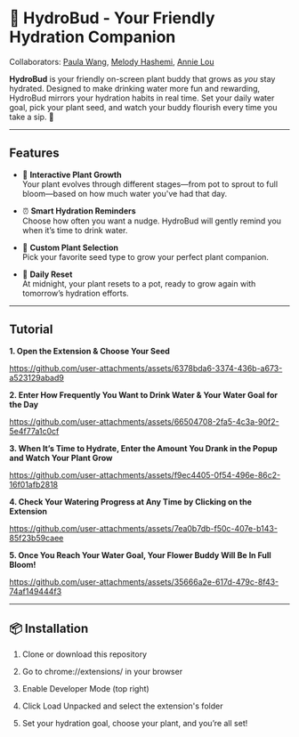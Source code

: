 # 🌱 HydroBud - Your Friendly Hydration Companion

Collaborators: <a href="https://github.com/paulatwang" target="_blank">Paula Wang</a>, <a href="https://github.com/melodyhashemi" target="_blank">Melody Hashemi</a>, <a href="https://github.com/annielouu" target="_blank">Annie Lou</a>  

**HydroBud** is your friendly on-screen plant buddy that grows as *you* stay hydrated. Designed to make drinking water more fun and rewarding, HydroBud mirrors your hydration habits in real time. Set your daily water goal, pick your plant seed, and watch your buddy flourish every time you take a sip. 🌸

---
## Features

- 🌼 **Interactive Plant Growth**  
  Your plant evolves through different stages—from pot to sprout to full bloom—based on how much water you've had that day.

- ⏰ **Smart Hydration Reminders**  
  Choose how often you want a nudge. HydroBud will gently remind you when it’s time to drink water.

- 🌿 **Custom Plant Selection**  
  Pick your favorite seed type to grow your perfect plant companion.

- 📅 **Daily Reset**  
  At midnight, your plant resets to a pot, ready to grow again with tomorrow’s hydration efforts.

---
## Tutorial
**1. Open the Extension & Choose Your Seed**

https://github.com/user-attachments/assets/6378bda6-3374-436b-a673-a523129abad9

**2. Enter How Frequently You Want to Drink Water & Your Water Goal for the Day**

https://github.com/user-attachments/assets/66504708-2fa5-4c3a-90f2-5e4f77a1c0cf

**3. When It’s Time to Hydrate, Enter the Amount You Drank in the Popup and Watch Your Plant Grow**

https://github.com/user-attachments/assets/f9ec4405-0f54-496e-86c2-16f01afb2818

**4. Check Your Watering Progress at Any Time by Clicking on the Extension**

https://github.com/user-attachments/assets/7ea0b7db-f50c-407e-b143-85f23b59caee

**5. Once You Reach Your Water Goal, Your Flower Buddy Will Be In Full Bloom!**

https://github.com/user-attachments/assets/35666a2e-617d-479c-8f43-74af149444f3


---
## 📦 Installation
1. Clone or download this repository

2. Go to chrome://extensions/ in your browser

3. Enable Developer Mode (top right)

4. Click Load Unpacked and select the extension's folder

5. Set your hydration goal, choose your plant, and you’re all set!














